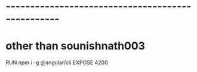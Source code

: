 # -------------------------------------------------
# other than sounishnath003
RUN npm i -g @angular/cli
EXPOSE 4200
